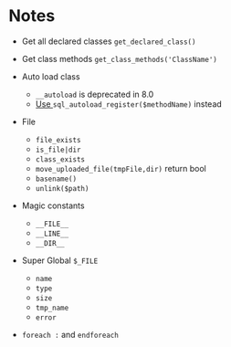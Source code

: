  # Notes

 * Get all declared classes
 `get_declared_class()`
 * Get class methods
 `get_class_methods('ClassName')`
* Auto load class
   * `__autoload` is deprecated in 8.0
   * [Use ](https://www.php.net/manual/en/language.oop5.autoload.php) `sql_autoload_register($methodName)` instead
 
* File
   * `file_exists`
   * `is_file|dir`
   * `class_exists`
   * `move_uploaded_file(tmpFile,dir)` return bool
   * `basename()`
   * `unlink($path)`
* Magic constants
  * `__FILE__`
  * `__LINE__`
  * `__DIR__`
    
* Super Global `$_FILE`
  * `name`
  * `type`
  * `size`
  * `tmp_name`
  * `error`
  
* `foreach :` and `endforeach`